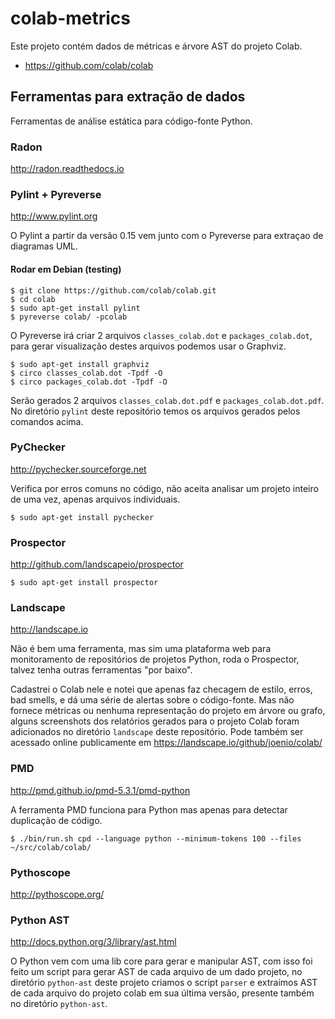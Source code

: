 # colab-metrics

Este projeto contém dados de métricas e árvore AST do projeto Colab.

* https://github.com/colab/colab

## Ferramentas para extração de dados

Ferramentas de análise estática para código-fonte Python.

### Radon

http://radon.readthedocs.io

### Pylint + Pyreverse

http://www.pylint.org

O Pylint a partir da versão 0.15 vem junto com o Pyreverse para extraçao de
diagramas UML.

#### Rodar em Debian (testing)

    $ git clone https://github.com/colab/colab.git
    $ cd colab
    $ sudo apt-get install pylint
    $ pyreverse colab/ -pcolab

O Pyreverse irá criar 2 arquivos `classes_colab.dot` e `packages_colab.dot`,
para gerar visualização destes arquivos podemos usar o Graphviz.

    $ sudo apt-get install graphviz
    $ circo classes_colab.dot -Tpdf -O
    $ circo packages_colab.dot -Tpdf -O

Serão gerados 2 arquivos `classes_colab.dot.pdf` e `packages_colab.dot.pdf`.
No diretório `pylint` deste repositório temos os arquivos gerados pelos
comandos acima.

### PyChecker

http://pychecker.sourceforge.net

Verifica por erros comuns no código, não aceita analisar um projeto inteiro de
uma vez, apenas arquivos individuais.

    $ sudo apt-get install pychecker

### Prospector

http://github.com/landscapeio/prospector

    $ sudo apt-get install prospector

### Landscape

http://landscape.io

Não é bem uma ferramenta, mas sim uma plataforma web para monitoramento de
repositórios de projetos Python, roda o Prospector, talvez tenha outras
ferramentas "por baixo".

Cadastrei o Colab nele e notei que apenas faz checagem de estilo, erros,
bad smells, e dá uma série de alertas sobre o código-fonte. Mas não fornece
métricas ou nenhuma representação do projeto em árvore ou grafo, alguns
screenshots dos relatórios gerados para o projeto Colab foram adicionados
no diretório `landscape` deste repositório. Pode também ser acessado online
publicamente em https://landscape.io/github/joenio/colab/

### PMD

http://pmd.github.io/pmd-5.3.1/pmd-python

A ferramenta PMD funciona para Python mas apenas para detectar duplicação 
de código.

    $ ./bin/run.sh cpd --language python --minimum-tokens 100 --files ~/src/colab/colab/


### Pythoscope

http://pythoscope.org/

### Python AST

http://docs.python.org/3/library/ast.html

O Python vem com uma lib core para gerar e manipular AST, com isso foi feito um
script para gerar AST de cada arquivo de um dado projeto, no diretório `python-ast`
deste projeto criamos o script `parser` e extraimos AST de cada arquivo do projeto
colab em sua última versão, presente também no diretório `python-ast`.
